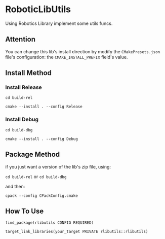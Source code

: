 # RoboticLibUtils
Using Robotics Library implement some utils funcs.

## Attention
You can change this lib's install direction by modify the `CMakePresets.json` file's configuration: the `CMAKE_INSTALL_PREFIX` field's value.
## Install Method
### Install Release
`cd build-rel`

`cmake --install . --config Release`

### Install Debug
`cd build-dbg`

`cmake --install . --config Debug`

## Package Method
if you just want a version of the lib's zip file, using:

`cd build-rel` or `cd build-dbg`

and then:

`cpack --config CPackConfig.cmake`

## How To Use
`find_package(rlibutils CONFIG REQUIRED)`

`target_link_libraries(your_target PRIVATE rlibutils::rlibutils)`
